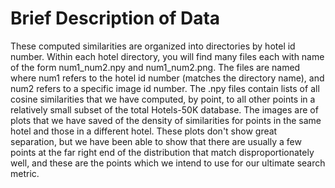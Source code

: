 # Brief Description of Data
These computed similarities are organized into directories by hotel id number.
Within each hotel directory, you will find many files each with name of
the form num1\_num2.npy and num1\_num2.png. The files are named where num1 refers 
to the hotel id number (matches the directory name), and num2 refers to a specific
image id number. The .npy files contain lists of all cosine similarities that
we have computed, by point, to all other points in a relatively small subset of 
the total Hotels-50K database. The images are of plots that we have saved
of the density of similarities for points in the same hotel and those in a different
hotel. These plots don't show great separation, but we have been able to show that
there are usually a few points at the far right end of the distribution that 
match disproportionately well, and these are the points which we intend to use
for our ultimate search metric.

